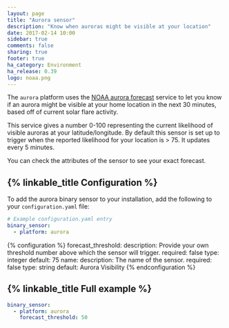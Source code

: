 ```yaml
---
layout: page
title: "Aurora sensor"
description: "Know when auroras might be visible at your location"
date: 2017-02-14 10:00
sidebar: true
comments: false
sharing: true
footer: true
ha_category: Environment
ha_release: 0.39
logo: noaa.png
---
```


The `aurora` platform uses the [NOAA aurora forecast](http://www.swpc.noaa.gov/products/aurora-30-minute-forecast) service to let you know if an aurora might be visible at your home location in the next 30 minutes, based off of current solar flare activity.

This service gives a number 0-100 representing the current likelihood of visible auroras at your latitude/longitude. By default this sensor is set up to trigger when the reported likelihood for your location is > 75. It updates every 5 minutes.

You can check the attributes of the sensor to see your exact forecast.

## {% linkable_title Configuration %}

To add the aurora binary sensor to your installation, add the following to your `configuration.yaml` file:

```yaml
# Example configuration.yaml entry
binary_sensor:
  - platform: aurora
```

{% configuration %}
forecast_threshold:
  description: Provide your own threshold number above which the sensor will trigger.
  required: false
  type: integer
  default: 75
name:
  description: The name of the sensor.
  required: false
  type: string
  default: Aurora Visibility
{% endconfiguration %}

## {% linkable_title Full example %}

```yaml
binary_sensor:
  - platform: aurora
    forecast_threshold: 50
```
